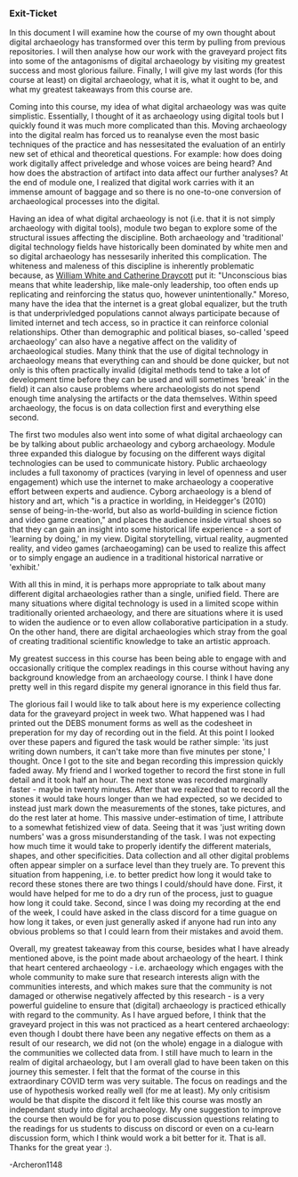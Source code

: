 ### Exit-Ticket

In this document I will examine how the course of my own thought about digital archaeology has transformed over this term by pulling from previous repositories. I will then analyse how our work with the graveyard project fits into some of the antagonisms of digital archaeology by visiting my greatest success and most glorious failure. Finally, I will give my last words (for this course at least) on digital archaeology, what it is, what it ought to be, and what my greatest takeaways from this course are.

Coming into this course, my idea of what digital archaeology was was quite simplistic. Essentially, I thought of it as archaeology using digital tools but I quickly found it was much more complicated than this. Moving archaeology into the digital realm has forced us to reanalyse even the most basic techniques of the practice and has nessesitated the evaluation of an entirly new set of ethical and theoretical questions. For example: how does doing work digitally affect priveledge and whose voices are being heard? And how does the abstraction of artifact into data affect our further analyses? At the end of module one, I realized that digital work carries with it an immense amount of baggage and so there is no one-to-one conversion of archaeological processes into the digital.

Having an idea of what digital archaeology is not (i.e. that it is not simply archaeology with digital tools), module two began to explore some of the structural issues affecting the discipline. Both archaeology and 'traditional' digital technology fields have historically been dominated by white men and so digital archaeology has nessesarily inherited this complication. The whiteness and maleness of this discipline is inherently problematic because, as [William White and Catherine Draycott](https://www.sapiens.org/archaeology/archaeology-diversity/) put it: "Unconscious bias means that white leadership, like male-only leadership, too often ends up replicating and reinforcing the status quo, however unintentionally." Moreso, many have the idea that the internet is a great global equalizer, but the truth is that underprivledged populations cannot always participate because of limited internet and tech access, so in practice it can reinforce colonial relationships. Other than demographic and political biases, so-called 'speed archaeology' can also have a negative affect on the validity of archaeological studies. Many think that the use of digital technology in archaeology means that everything can and should be done quicker, but not only is this often practically invalid (digital methods tend to take a lot of development time before they can be used and will sometimes 'break' in the field) it can also cause problems where archaeologists do not spend enough time analysing the artifacts or the data themselves. Within speed archaeology, the focus is on data collection first and everything else second. 

The first two modules also went into some of what digital archaeology can be by talking about public archaeology and cyborg archaeology. Module three expanded this dialogue by focusing on the different ways digital technologies can be used to communicate history. Public archaeology includes a full taxonomy of practices (varying in level of openness and user engagement) which use the internet to make archaeology a cooperative effort between experts and audience. Cyborg archaeology is a blend of history and art, which "is a practice in worlding, in Heidegger's (2010) sense of being-in-the-world, but also as world-building in science fiction and video game creation," and places the audience inside virtual shoes so that they can gain an insight into some historical life experience - a sort of 'learning by doing,' in my view. Digital storytelling, virtual reality, augmented reality, and video games (archaeogaming) can be used to realize this affect or to simply engage an audience in a traditional historical narrative or 'exhibit.'

With all this in mind, it is perhaps more appropriate to talk about many different digital archaeologies rather than a single, unified field. There are many situations where digital technology is used in a limited scope within traditionally oriented archaeology, and there are situations where it is used to widen the audience or to even allow collaborative participation in a study. On the other hand, there are digital archaeologies which stray from the goal of creating traditional scientific knowledge to take an artistic approach.

My greatest success in this course has been being able to engage with and occasionally critique the complex readings in this course without having any background knowledge from an archaeology course. I think I have done pretty well in this regard dispite my general ignorance in this field thus far.

The glorious fail I would like to talk about here is my experience collecting data for the graveyard project in week two. What happened was I had printed out the DEBS monument forms as well as the codesheet in preperation for my day of recording out in the field. At this point I looked over these papers and figured the task would be rather simple: 'its just writing down numbers, it can't take more than five minutes per stone,' I thought. Once I got to the site and began recording this impression quickly faded away. My friend and I worked together to record the first stone in full detail and it took half an hour. The next stone was recorded marginally faster - maybe in twenty minutes. After that we realized that to record all the stones it would take hours longer than we had expected, so we decided to instead just mark down the measurements of the stones, take pictures, and do the rest later at home. This massive under-estimation of time, I attribute to a somewhat fetishized view of data. Seeing that it was 'just writing down numbers' was a gross misunderstanding of the task. I was not expecting how much time it would take to properly identify the different materials, shapes, and other specificities. Data collection and all other digital problems often appear simpler on a surface level than they truely are. To prevent this situation from happening, i.e. to better predict how long it would take to record these stones there are two things I could/should have done. First, it would have helped for me to do a dry run of the process, just to guague how long it could take. Second, since I was doing my recording at the end of the week, I could have asked in the class discord for a time guague on how long it takes, or even just generally asked if anyone had run into any obvious problems so that I could learn from their mistakes and avoid them.

Overall, my greatest takeaway from this course, besides what I have already mentioned above, is the point made about archaeology of the heart. I think that heart centered archaeology - i.e. archaeology which engages with the whole community to make sure that research interests align with the communities interests, and which makes sure that the community is not damaged or otherwise negatively affected by this research - is a very powerful guideline to ensure that (digital) archaeology is practiced ethically with regard to the community. As I have argued before, I think that the graveyard project in this was not practiced as a heart centered archaeology: even though I doubt there have been any negative effects on them as a result of our research, we did not (on the whole) engage in a dialogue with the communities we collected data from. I still have much to learn in the realm of digital archaeology, but I am overall glad to have been taken on this journey this semester. I felt that the format of the course in this extraordinary COVID term was very suitable. The focus on readings and the use of hypothesis worked really well (for me at least). My only critisism would be that dispite the discord it felt like this course was mostly an independant study into digital archaeology. My one suggestion to improve the course then would be for you to pose discussion questions relating to the readings for us students to discuss on discord or even on a cu-learn discussion form, which I think would work a bit better for it. That is all. Thanks for the great year :).

-Archeron1148
